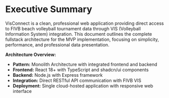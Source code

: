 # Executive Summary

VisConnect is a clean, professional web application providing direct access to FIVB beach volleyball tournament data through VIS (Volleyball Information System) integration. This document outlines the complete fullstack architecture for the MVP implementation, focusing on simplicity, performance, and professional data presentation.

**Architecture Overview:**
- **Pattern:** Monolith Architecture with integrated frontend and backend
- **Frontend:** React 18+ with TypeScript and shadcn/ui components
- **Backend:** Node.js with Express framework
- **Integration:** Direct RESTful API communication with FIVB VIS
- **Deployment:** Single cloud-hosted application with responsive web interface
